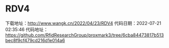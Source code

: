 # RDV4
下载地址：http://www.wangk.cn/2022/04/23/RDV4
代码日期：2022-07-21 02:35:46
代码地址：https://github.com/RfidResearchGroup/proxmark3/tree/6cba84473817b513bec8f9cf479cd216d1e014a6
